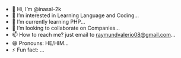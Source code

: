 - 👋 Hi, I’m @inasal-2k
- 👀 I’m interested in Learning Language and Coding...
- 🌱 I’m currently learning PHP...
- 💞️ I’m looking to collaborate on Companies...
- 📫 How to reach me? just email to raymundvalerio08@gmail.com...
- 😄 Pronouns: HE/HIM...
- ⚡ Fun fact: ...

<!---
inasal-2k/inasal-2k is a ✨ special ✨ repository because its `README.md` (this file) appears on your GitHub profile.
You can click the Preview link to take a look at your changes.
--->
